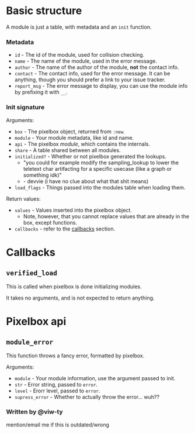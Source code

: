 # Basic structure
A module is just a table, with metadata and an `init` function.

### Metadata
- `id` - The id of the module, used for collision checking.
- `name` - The name of the module, used in the error message.
- `author` - The name of the author of the module, __not__ the contact info.
- `contact` - The contact info, used for the error message. It can be anything,
though you should prefer a link to your issue tracker.
- `report_msg` - The error message to display, you can use the module info by
prefixing it with `__`.

### Init signature
Arguments:
- `box` - The pixelbox object, returned from `:new`.
- `module` - Your module metadata, like id and name.
- `api` - The pixelbox _module_, which contains the internals.
- `share` - A table shared between all modules.
- `initialized?` - Whether or not pixelbox generated the lookups.
  -  "you could for example modify the sampling_lookup to lower the teletext char artifacting for a specific usecase (like a graph or something idk)"
  - \- devvie (i have no clue about what that shit means)
- `load_flags` - Things passed into the modules table when loading them.

Return values:
- `values` - Values inserted into the pixelbox object.
  - Note, however, that you cannot replace values that are already in the box,
  except functions.
- `callbacks` - refer to the [callbacks](#callbacks) section.

# Callbacks

## `verified_load`
This is called when pixelbox is done initializing modules.

It takes no arguments, and is not expected to return anything.

# Pixelbox api

## `module_error`
This function throws a fancy error, formatted by pixelbox.

Arguments:
- `module` - Your module information, use the argument passed to init.
- `str` - Error string, passed to `error`.
- `level` - Erorr level, passed to `error`.
- `supress_error` - Whether to actually throw the error... wuh??

### Written by @viw-ty
mention/email me if this is outdated/wrong
